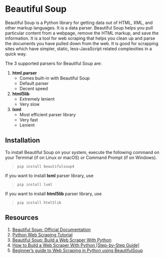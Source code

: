 # Beautiful Soup

Beautiful Soup is a Python library for getting data out of HTML, XML, and other markup languages. It is a data parser. Beautiful Soup helps you pull particular content from a webpage, remove the HTML markup, and save the information. It is a tool for web scraping that helps you clean up and parse the documents you have pulled down from the web. It is good for scrapping sites which have simpler, static, less-JavaScript related complexities in a quick way.

The 3 supported parsers for Beautiful Soup are:
1. **html.parser**
    - Comes built-in with Beautiful Soup
    - Default parser
    - Decent speed
1. **html5lib**
    - Extremely lenient
    - Very slow
1. **lxml**
    - Most efficient parser library
    - Very fast
    - Lenient

## Installation

To install Beautiful Soup on your system, execute the following command on your Terminal (if on Linux or macOS) or Command Prompt (if on Windows).
> `pip install beautifulsoup4`

If you want to install **lxml** parser library, use
> `pip install lxml`

If you want to install **html5lib** parser library, use
> `pip install html5lib`

## Resources

1. [Beautiful Soup: Official Documentation](https://www.crummy.com/software/BeautifulSoup/)
1. [Python Web Scraping Tutorial](https://medium.com/quick-code/python-web-scraping-tutorial-74ace70e01)
1. [Beautiful Soup: Build a Web Scraper With Python](https://realpython.com/beautiful-soup-web-scraper-python/)
1. [How to Build a Web Scraper With Python [Step-by-Step Guide]](https://hackernoon.com/how-to-build-a-web-scraper-with-python-step-by-step-guide-jxkp3yum)
1. [Beginner’s guide to Web Scraping in Python using BeautifulSoup](https://www.analyticsvidhya.com/blog/2015/10/beginner-guide-web-scraping-beautiful-soup-python/)